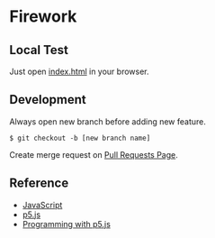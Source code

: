 # Firework

## Local Test

Just open [index.html](./index.html) in your browser.

## Development

Always open new branch before adding new feature.

```shell
$ git checkout -b [new branch name]
```

Create merge request on [Pull Requests Page](https://github.com/AFukun/firework/pulls).


## Reference

* [JavaScript](https://developer.mozilla.org/en-US/docs/Web/JavaScript)
* [p5.js](https://p5js.org/reference/)
* [Programming with p5.js](https://www.youtube.com/playlist?list=PLRqwX-V7Uu6Zy51Q-x9tMWIv9cueOFTFA)
